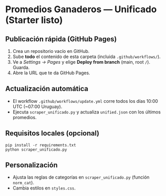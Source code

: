 # Promedios Ganaderos — Unificado (Starter listo)

## Publicación rápida (GitHub Pages)
1. Crea un repositorio vacío en GitHub.
2. Sube **todo** el contenido de esta carpeta (incluida `.github/workflows/`).
3. Ve a *Settings → Pages* y elige **Deploy from branch** (main, root `/`). Guarda.
4. Abre la URL que te da GitHub Pages.

## Actualización automática
- El workflow `.github/workflows/update.yml` corre todos los días 10:00 UTC (~07:00 Uruguay).
- Ejecuta `scraper_unificado.py` y actualiza `unified.json` con los últimos promedios.

## Requisitos locales (opcional)
```
pip install -r requirements.txt
python scraper_unificado.py
```

## Personalización
- Ajusta las reglas de categorías en `scraper_unificado.py` (función `norm_cat`).
- Cambia estilos en `styles.css`.